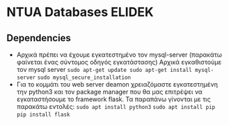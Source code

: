 # NTUA Databases ELIDEK

## Dependencies
- Αρχικά πρέπει να έχουμε εγκατεστημένο τον mysql-server (παρακάτω φαίνεται ένας σύντομος οδηγός εγκατάστασης)
Αρχικά εγκαθιστούμε τον mysql server
``
sudo apt-get update
sudo apt-get install mysql-server
``
``
sudo mysql_secure_installation
``
- Για το κομμάτι του web server deamon χρειαζόμαστε εγκατεστημένη την python3 και τον package manager που θα μας επιτρέψει να εγκαταστήσουμε το framework flask. Τα παραπάνω γίνονται με τις παρακάτω εντολές:
``
sudo apt install python3
``
``
sudo apt install pip
``
``
pip install flask
``

